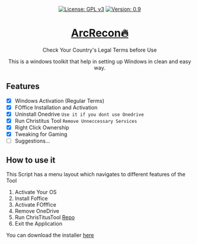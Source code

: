 <div align="center" markdown="1">
  
[![License: GPL v3](https://img.shields.io/badge/License-GPLv3-blue.svg)](https://www.gnu.org/licenses/gpl-3.0)
[![Version: 0.9](https://img.shields.io/badge/Version%3F-1.0-red.svg)](https://github.com/bharathajjarapu/Bloatbuster)
</div>
<p align="center">
<a href="https://github.com/bharathajjarapu/Bloatbuster">
   <h1 align="center">ArcRecon🔥</h1></a>
</p>
<p align="center">
Check Your Country's Legal Terms before Use
</p>
<p align="center">
This is a windows toolkit that help in setting up Windows in clean and easy way.
</p>

## Features

- [x] Windows Activation (Regular Terms)
- [x] FOffice Installation and Activation
- [x] Uninstall Onedrive `Use it if you dont use Onedrive`
- [x] Run Christitus Tool `Remove Unneccessary Services`
- [x] Right Click Ownership
- [x] Tweaking for Gaming
- [ ] Suggestions...

## How to use it

This Script has a menu layout which navigates to different features of the Tool

1. Activate Your OS
2. Install Foffice
3. Activate FOfffice
4. Remove OneDrive
5. Run ChrisTitusTool [Repo](https://github.com/ChrisTitusTech/winutil)
6. Exit the Application

You can download the installer [here](https://github.com/HackerInRed/ArcRecon/releases)
